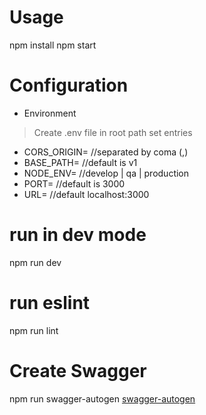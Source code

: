 # Usage
npm install
npm start

# Configuration
* Environment
> Create .env file in root path
> set entries
- CORS_ORIGIN= //separated by coma (,)
- BASE_PATH= //default is v1
- NODE_ENV= //develop | qa | production
- PORT= //default is 3000
- URL= //default localhost:3000

# run in dev mode
npm run dev

# run eslint
npm run lint

# Create Swagger
npm run swagger-autogen
[swagger-autogen](https://www.npmjs.com/package/swagger-autogen)
